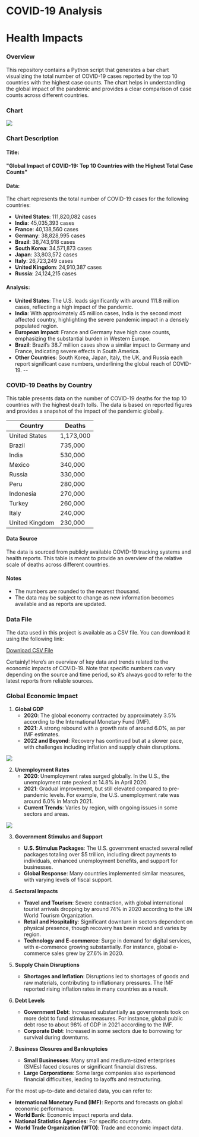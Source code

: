 # COVID-19  Analysis

# Health Impacts 

### Overview

This repository contains a Python script that generates a bar chart visualizing the total number of COVID-19 cases reported by the top 10 countries with the highest case counts. The chart helps in understanding the global impact of the pandemic and provides a clear comparison of case counts across different countries.

### Chart

![](plot_styled_updated.png)




### Chart Description

#### Title:
**"Global Impact of COVID-19: Top 10 Countries with the Highest Total Case Counts"**

#### Data:
The chart represents the total number of COVID-19 cases for the following countries:

- **United States**: 111,820,082 cases
- **India**: 45,035,393 cases
- **France**: 40,138,560 cases
- **Germany**: 38,828,995 cases
- **Brazil**: 38,743,918 cases
- **South Korea**: 34,571,873 cases
- **Japan**: 33,803,572 cases
- **Italy**: 26,723,249 cases
- **United Kingdom**: 24,910,387 cases
- **Russia**: 24,124,215 cases

#### Analysis:

- **United States**: The U.S. leads significantly with around 111.8 million cases, reflecting a high impact of the pandemic.
- **India**: With approximately 45 million cases, India is the second most affected country, highlighting the severe pandemic impact in a densely populated region.
- **European Impact**: France and Germany have high case counts, emphasizing the substantial burden in Western Europe.
- **Brazil**: Brazil’s 38.7 million cases show a similar impact to Germany and France, indicating severe effects in South America.
- **Other Countries**: South Korea, Japan, Italy, the UK, and Russia each report significant case numbers, underlining the global reach of COVID-19.
--
### COVID-19 Deaths by Country

This table presents data on the number of COVID-19 deaths for the top 10 countries with the highest death tolls. The data is based on reported figures and provides a snapshot of the impact of the pandemic globally. 

| **Country**       | **Deaths** |
|-------------------|------------|
| United States     | 1,173,000  |
| Brazil            | 735,000    |
| India             | 530,000    |
| Mexico            | 340,000    |
| Russia            | 330,000    |
| Peru              | 280,000    |
| Indonesia         | 270,000    |
| Turkey            | 260,000    |
| Italy             | 240,000    |
| United Kingdom    | 230,000    |

#### Data Source

The data is sourced from publicly available COVID-19 tracking systems and health reports. This table is meant to provide an overview of the relative scale of deaths across different countries.

#### Notes

- The numbers are rounded to the nearest thousand.
- The data may be subject to change as new information becomes available and as reports are updated.

  
### Data File

The data used in this project is available as a CSV file. You can download it using the following link:

[Download CSV File](https://github.com/AlaFadeli/Covid-19-data-visualization/blob/master/country_wise_latest.csv)

Certainly! Here’s an overview of key data and trends related to the economic impacts of COVID-19. Note that specific numbers can vary depending on the source and time period, so it’s always good to refer to the latest reports from reliable sources.

### **Global Economic Impact**

1. **Global GDP**
   - **2020**: The global economy contracted by approximately 3.5% according to the International Monetary Fund (IMF).
   - **2021**: A strong rebound with a growth rate of around 6.0%, as per IMF estimates.
   - **2022 and Beyond**: Recovery has continued but at a slower pace, with challenges including inflation and supply chain disruptions.

![](global_gdp_line_chart.png)



2. **Unemployment Rates**
   - **2020**: Unemployment rates surged globally. In the U.S., the unemployment rate peaked at 14.8% in April 2020.
   - **2021**: Gradual improvement, but still elevated compared to pre-pandemic levels. For example, the U.S. unemployment rate was around 6.0% in March 2021.
   - **Current Trends**: Varies by region, with ongoing issues in some sectors and areas.

![](unemployment_rate_line_chart.png)


3. **Government Stimulus and Support**
   - **U.S. Stimulus Packages**: The U.S. government enacted several relief packages totaling over $5 trillion, including direct payments to individuals, enhanced unemployment benefits, and support for businesses.
   - **Global Response**: Many countries implemented similar measures, with varying levels of fiscal support.

4. **Sectoral Impacts**
   - **Travel and Tourism**: Severe contraction, with global international tourist arrivals dropping by around 74% in 2020 according to the UN World Tourism Organization.
   - **Retail and Hospitality**: Significant downturn in sectors dependent on physical presence, though recovery has been mixed and varies by region.
   - **Technology and E-commerce**: Surge in demand for digital services, with e-commerce growing substantially. For instance, global e-commerce sales grew by 27.6% in 2020.

5. **Supply Chain Disruptions**
   - **Shortages and Inflation**: Disruptions led to shortages of goods and raw materials, contributing to inflationary pressures. The IMF reported rising inflation rates in many countries as a result.

6. **Debt Levels**
   - **Government Debt**: Increased substantially as governments took on more debt to fund stimulus measures. For instance, global public debt rose to about 98% of GDP in 2021 according to the IMF.
   - **Corporate Debt**: Increased in some sectors due to borrowing for survival during downturns.

7. **Business Closures and Bankruptcies**
   - **Small Businesses**: Many small and medium-sized enterprises (SMEs) faced closures or significant financial distress.
   - **Large Corporations**: Some large companies also experienced financial difficulties, leading to layoffs and restructuring.

For the most up-to-date and detailed data, you can refer to:
- **International Monetary Fund (IMF)**: Reports and forecasts on global economic performance.
- **World Bank**: Economic impact reports and data.
- **National Statistics Agencies**: For specific country data.
- **World Trade Organization (WTO)**: Trade and economic impact data.

